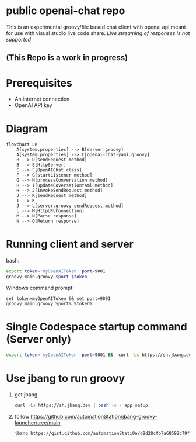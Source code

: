 # public openai-chat repo
This is an experimental groovy/file based chat client with openai api meant for use with visual studio live code share.
*Live streaming of responses is not supported*

## (This Repo is a work in progress)

# Prerequisites
- An internet connection
- OpenAI API key

# Diagram
```mermaid
flowchart LR
    A[system.properties] --> B[server.groovy]
    A[system.properties] --> C[openai-chat-yaml.groovy]
    B --> D[sendRequest method]
    B --> E[HttpServer]
    C --> F[OpenAIChat class]
    F --> G[startListener method]
    G --> H[processConversation method]
    H --> I[updateCoversationYaml method]
    H --> J[invokeSendRequest method]
    J --> K[sendRequest method]
    I --> K
    J --> L[server.groovy sendRequest method]
    L --> M[HttpURLConnection]
    M --> N[Parse response]
    N --> O[Return response]
```

# Running client and server
bash:
```bash
export token='myOpenAIToken' port=9001
groovy main.groovy $port $token
```
Windows command prompt:  
```batch
set token=myOpenAIToken && set port=9001
groovy main.groovy %port% %token%
```

# Single Codespace startup command (Server only)
```bash
export token='myOpenAIToken' port=9001 &&  curl -Ls https://sh.jbang.dev | bash -s - app setup && source ~/.bashrc && git clone https://github.com/automationStati0n/openai-groovy-yaml-chat && cd openai-groovy-yaml-chat && jbang jbang_main_v2_JAVA11.java server.groovy $port $token
```

# Use jbang to run groovy
1. get jbang  
   ```bash
   curl -Ls https://sh.jbang.dev | bash -s - app setup
   ```
2. follow https://github.com/automationStati0n/jbang-groovy-launcher/tree/main  
   ```bash
   jbang https://gist.github.com/automationStati0n/d8d28cfb7a68592c79fd052419597e04 openai-chat-yaml.groovy $token
   ```
